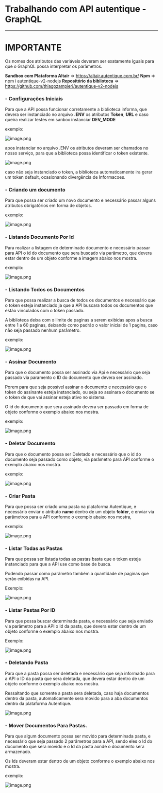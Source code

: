 # Trabalhando com API autentique - GraphQL
-------------------------------------------------------------------------------

# **IMPORTANTE**

Os nomes dos atributos das variáveis deveram ser exatamente iguais para que o GraphQL
possa interpretar os parâmetros.


**Sandbox com Plataforma Altair** => https://altair.autentique.com.br/
**Npm** => npm i autentique-v2-nodejs
**Repositório da biblioteca** => https://github.com/thiagozampieri/autentique-v2-nodejs

### - Configurações Iniciais

Para que a API possa funcionar corretamente a biblioteca informa, que devera ser instanciado
no arquivo **.ENV** os atributos **Token**, **URL** e caso queira realizar testes em sanbox instanciar
**DEV_MODE**

exemplo:

![image.png](https://dev.azure.com/CUCAFRESCAINFORMATICALTDA/3d126b21-e2b5-4c1e-88a7-cd60c57f0257/_apis/wiki/wikis/424a55dc-c2b4-4d83-95ed-919633f8300d/pages/13/comments/attachments/2d7af4c7-10cc-44d7-849e-15ed00463804) 

apos instanciar no arquivo .ENV os atributos deveram ser chamados no nosso serviço,
para que a biblioteca possa identificar o token existente.

![image.png](https://dev.azure.com/CUCAFRESCAINFORMATICALTDA/3d126b21-e2b5-4c1e-88a7-cd60c57f0257/_apis/wiki/wikis/424a55dc-c2b4-4d83-95ed-919633f8300d/pages/13/comments/attachments/9a165b46-4b31-44f8-8317-7ff25f4c42f9) 

caso não seja instanciado o token, a biblioteca automaticamente ira gerar um token default,
ocasionando divergência de Informacoes.

### - Criando um documento

Para que possa ser criado um novo documento e necessário passar
alguns atributos obrigatórios em forma de objetos.

exemplo:

![image.png](https://dev.azure.com/CUCAFRESCAINFORMATICALTDA/3d126b21-e2b5-4c1e-88a7-cd60c57f0257/_apis/wiki/wikis/424a55dc-c2b4-4d83-95ed-919633f8300d/pages/13/comments/attachments/60f69ebf-66d1-48de-9c0c-7970a9f8c70e) 

### - Listando Documento Por Id

Para realizar a listagem de determinado documento e necessário passar para API
o id do documento que sera buscado via parâmetro, que devera estar dentro de
um objeto conforme a imagem abaixo nos mostra.

exemplo: 

![image.png](https://dev.azure.com/CUCAFRESCAINFORMATICALTDA/3d126b21-e2b5-4c1e-88a7-cd60c57f0257/_apis/wiki/wikis/424a55dc-c2b4-4d83-95ed-919633f8300d/pages/13/comments/attachments/6a1fee7a-7fb8-42b2-9dae-d10e59fcb0df) 


### - Listando Todos os Documentos

Para que possa realizar a busca de todos os documentos e necessário que o token esteja
instanciado ja que a API buscara todos os documentos que estão vinculados com o token 
passado.

A biblioteca deixa com o limite de paginas a serem exibidas apos a busca entre 1 a 60 paginas,
deixando como padrão o valor inicial de 1 pagina, caso não seja passado nenhum parâmetro.

exemplo:

![image.png](https://dev.azure.com/CUCAFRESCAINFORMATICALTDA/3d126b21-e2b5-4c1e-88a7-cd60c57f0257/_apis/wiki/wikis/424a55dc-c2b4-4d83-95ed-919633f8300d/pages/13/comments/attachments/b8cd0c24-5e5f-4fa7-aa7a-7c2ae788aaa3) 


### - Assinar Documento

Para que o documento possa ser assinado via Api e necessário que seja passado via paramento o ID
do documento que devera ser assinado.

Porem para que seja possível assinar o documento e necessário que o token do assinante esteja instanciado,
ou seja so assinara o documento se o token de que vai assinar esteja ativo no sistema.

O id do documento que sera assinado devera ser passado em forma de objeto conforme o exemplo abaixo
nos mostra.

exemplo:

![image.png](https://dev.azure.com/CUCAFRESCAINFORMATICALTDA/3d126b21-e2b5-4c1e-88a7-cd60c57f0257/_apis/wiki/wikis/424a55dc-c2b4-4d83-95ed-919633f8300d/pages/13/comments/attachments/4ce06e49-a27c-49eb-8b39-87606ee3318c) 


### - Deletar Documento

Para que o documento possa ser Deletado e necessário que o id do documento seja passado como objeto,
via parâmetro para API conforme o exemplo abaixo nos mostra.

exemplo:

![image.png](https://dev.azure.com/CUCAFRESCAINFORMATICALTDA/3d126b21-e2b5-4c1e-88a7-cd60c57f0257/_apis/wiki/wikis/424a55dc-c2b4-4d83-95ed-919633f8300d/pages/13/comments/attachments/8ce6f460-87ad-450f-9f75-8e400d9e0798) 

### - Criar Pasta

Para que possa ser criado uma pasta na plataforma Autentique, e necessário enviar o atributo
**name** dentro de um objeto **folder**, e enviar via parâmetros para a API conforme o 
exemplo abaixo nos mostra,

exemplo:

![image.png](https://dev.azure.com/CUCAFRESCAINFORMATICALTDA/3d126b21-e2b5-4c1e-88a7-cd60c57f0257/_apis/wiki/wikis/424a55dc-c2b4-4d83-95ed-919633f8300d/pages/13/comments/attachments/2bb67262-2595-4055-863b-4d648fd4c7d4) 

### - Listar Todas as Pastas

Para que possa ser listada todas as pastas basta que o token esteja instanciado para que a API use como
base de busca.

Podendo passar como parâmetro também a quantidade de paginas que serão exibidas na API.

Exemplo: 

![image.png](https://dev.azure.com/CUCAFRESCAINFORMATICALTDA/3d126b21-e2b5-4c1e-88a7-cd60c57f0257/_apis/wiki/wikis/424a55dc-c2b4-4d83-95ed-919633f8300d/pages/13/comments/attachments/53acdf7d-822f-4290-bd6b-a767dd547e34) 

### - Listar Pastas Por ID

Para que possa buscar determinada pasta, e necessário que seja enviado via parâmetro
para a API o Id da pasta, que devera estar dentro de um objeto conforme o exemplo abaixo
nos mostra.

Exemplo:

![image.png](https://dev.azure.com/CUCAFRESCAINFORMATICALTDA/3d126b21-e2b5-4c1e-88a7-cd60c57f0257/_apis/wiki/wikis/424a55dc-c2b4-4d83-95ed-919633f8300d/pages/13/comments/attachments/0c63b643-2c6d-445a-bff3-b6e8d18c0c91) 

### - Deletando Pasta

Para que a pasta possa ser deletada e necessário que seja informado para a API o ID da pasta
que sera deletada, que devera estar dentro de um objeto conforme o exemplo abaixo nos mostra.

Ressaltando que somente a pasta sera deletada, caso haja documentos dentro da pasta, automaticamente
sera movido para a aba documentos dentro da plataforma Autentique.

![image.png](https://dev.azure.com/CUCAFRESCAINFORMATICALTDA/3d126b21-e2b5-4c1e-88a7-cd60c57f0257/_apis/wiki/wikis/424a55dc-c2b4-4d83-95ed-919633f8300d/pages/13/comments/attachments/63e8824f-d4a4-4c10-aba4-b635d618a994) 

### - Mover Documentos Para Pastas.

Para que algum documento possa ser movido para determinada pasta, e necessário que seja passado 2 parâmetros 
para a API, sendo eles o Id do documento que sera movido e o Id da pasta aonde o documento sera armazenado.

Os Ids deveram estar dentro de um objeto conforme o exemplo abaixo nos mostra.

exemplo:

![image.png](https://dev.azure.com/CUCAFRESCAINFORMATICALTDA/3d126b21-e2b5-4c1e-88a7-cd60c57f0257/_apis/wiki/wikis/424a55dc-c2b4-4d83-95ed-919633f8300d/pages/13/comments/attachments/cd1f46c2-8e17-4fb2-9237-71a52e5a9480) 
